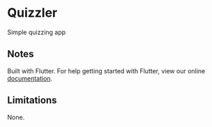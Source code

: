# Quizzler

Simple quizzing app

## Notes

Built with Flutter. For help getting started with Flutter, view our online
[documentation](https://flutter.io/).

## Limitations

None.